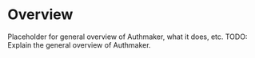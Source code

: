 # Overview

Placeholder for general overview of Authmaker, what it does, etc. TODO: Explain the general overview of Authmaker.
